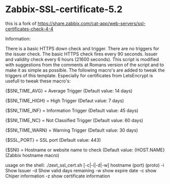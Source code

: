 # Zabbix-SSL-certificate-5.2
this is a fork of https://share.zabbix.com/cat-app/web-servers/ssl-certificates-check-4-4

Information:

There is a basic HTTPS down check and trigger. There are no triggers for the issuer check.
The basic HTTPS check fires every 90 seconds. Issuer and validity check every 6 hours (21600 seconds). This script is modified with suggestions from the comments at Romans version of the script and to make it as simple as possible. The following macro's are added to tweak the triggers of this template. Especially for certificates from LetsEncrypt is usefull to tweak these macro's:

{$SNI_TIME_AVG} = Average Trigger (Default value: 14 days)

{$SNI_TIME_HIGH} = High Trigger (Defaut value: 7 days)

{$SNI_TIME_INF} = Information Trigger (Default value: 45 days)

{$SNI_TIME_NC} = Not Classified Trigger (Default value: 60 days)

{$SNI_TIME_WARN} = Warning Trigger (Default value: 30 days)

{$SSL_PORT} = SSL port (Default value: 443)

{$SNI} = Hostname or website name to check (Default value: {HOST.NAME} (Zabbix hostname macro)

usage on the shell: ./zext_ssl_cert.sh [-c|-i|-d|-w] hostname (port) (proto)
    -i Show Issuer
    -d Show valid days remaining
    -w show expire date
    -c show Chiper information
    -z show certificate information
